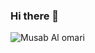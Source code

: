### Hi there 👋

<!--
**Musab-Al-omari/Musab-Al-omari** is a ✨ _special_ ✨ repository because its `README.md` (this file) appears on your GitHub profile.

Here are some ideas to get you started:

- 🔭 I’m currently working on ...
- 🌱 I’m currently learning ...
- 👯 I’m looking to collaborate on ...
- 🤔 I’m looking for help with ...
- 💬 Ask me about ...
- 📫 How to reach me: ...
- 😄 Pronouns: ...
- ⚡ Fun fact: ...
-->
![Musab Al omari](https://github-readme-stats.vercel.app/api?username=Musab-Al-omari&hide=contribs,prs)
